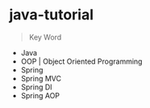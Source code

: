 # java-tutorial

> Key Word

- Java
- OOP | Object Oriented Programming
- Spring
- Spring MVC
- Spring DI
- Spring AOP
